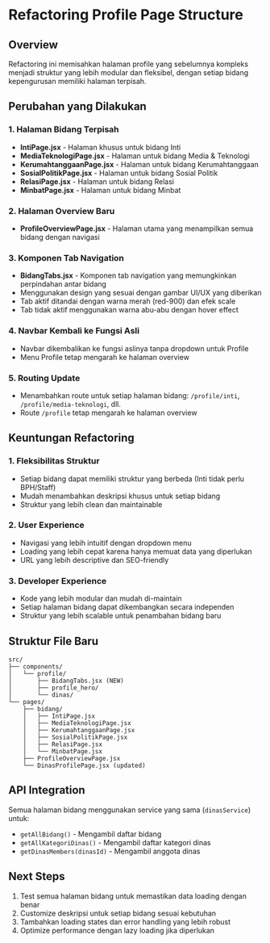 # Refactoring Profile Page Structure

## Overview
Refactoring ini memisahkan halaman profile yang sebelumnya kompleks menjadi struktur yang lebih modular dan fleksibel, dengan setiap bidang kepengurusan memiliki halaman terpisah.

## Perubahan yang Dilakukan

### 1. Halaman Bidang Terpisah
- **IntiPage.jsx** - Halaman khusus untuk bidang Inti
- **MediaTeknologiPage.jsx** - Halaman untuk bidang Media & Teknologi
- **KerumahtanggaanPage.jsx** - Halaman untuk bidang Kerumahtanggaan
- **SosialPolitikPage.jsx** - Halaman untuk bidang Sosial Politik
- **RelasiPage.jsx** - Halaman untuk bidang Relasi
- **MinbatPage.jsx** - Halaman untuk bidang Minbat

### 2. Halaman Overview Baru
- **ProfileOverviewPage.jsx** - Halaman utama yang menampilkan semua bidang dengan navigasi

### 3. Komponen Tab Navigation
- **BidangTabs.jsx** - Komponen tab navigation yang memungkinkan perpindahan antar bidang
- Menggunakan design yang sesuai dengan gambar UI/UX yang diberikan
- Tab aktif ditandai dengan warna merah (red-900) dan efek scale
- Tab tidak aktif menggunakan warna abu-abu dengan hover effect

### 4. Navbar Kembali ke Fungsi Asli
- Navbar dikembalikan ke fungsi aslinya tanpa dropdown untuk Profile
- Menu Profile tetap mengarah ke halaman overview

### 5. Routing Update
- Menambahkan route untuk setiap halaman bidang: `/profile/inti`, `/profile/media-teknologi`, dll.
- Route `/profile` tetap mengarah ke halaman overview

## Keuntungan Refactoring

### 1. **Fleksibilitas Struktur**
- Setiap bidang dapat memiliki struktur yang berbeda (Inti tidak perlu BPH/Staff)
- Mudah menambahkan deskripsi khusus untuk setiap bidang
- Struktur yang lebih clean dan maintainable

### 2. **User Experience**
- Navigasi yang lebih intuitif dengan dropdown menu
- Loading yang lebih cepat karena hanya memuat data yang diperlukan
- URL yang lebih descriptive dan SEO-friendly

### 3. **Developer Experience**
- Kode yang lebih modular dan mudah di-maintain
- Setiap halaman bidang dapat dikembangkan secara independen
- Struktur yang lebih scalable untuk penambahan bidang baru

## Struktur File Baru

```
src/
├── components/
│   └── profile/
│       ├── BidangTabs.jsx (NEW)
│       ├── profile_hero/
│       └── dinas/
└── pages/
    ├── bidang/
    │   ├── IntiPage.jsx
    │   ├── MediaTeknologiPage.jsx
    │   ├── KerumahtanggaanPage.jsx
    │   ├── SosialPolitikPage.jsx
    │   ├── RelasiPage.jsx
    │   └── MinbatPage.jsx
    ├── ProfileOverviewPage.jsx
    └── DinasProfilePage.jsx (updated)
```

## API Integration
Semua halaman bidang menggunakan service yang sama (`dinasService`) untuk:
- `getAllBidang()` - Mengambil daftar bidang
- `getAllKategoriDinas()` - Mengambil daftar kategori dinas
- `getDinasMembers(dinasId)` - Mengambil anggota dinas

## Next Steps
1. Test semua halaman bidang untuk memastikan data loading dengan benar
2. Customize deskripsi untuk setiap bidang sesuai kebutuhan
3. Tambahkan loading states dan error handling yang lebih robust
4. Optimize performance dengan lazy loading jika diperlukan
